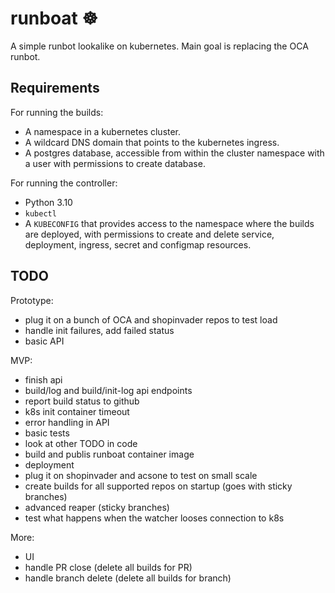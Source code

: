 # runboat ☸️

A simple runbot lookalike on kubernetes. Main goal is replacing the OCA runbot.

## Requirements

For running the builds:

- A namespace in a kubernetes cluster.
- A wildcard DNS domain that points to the kubernetes ingress.
- A postgres database, accessible from within the cluster namespace with a user with
  permissions to create database.

For running the controller:

- Python 3.10
- `kubectl`
- A `KUBECONFIG` that provides access to the namespace where the builds are deployed,
  with permissions to create and delete service, deployment, ingress, secret and
  configmap resources.

## TODO

Prototype:

- plug it on a bunch of OCA and shopinvader repos to test load
- handle init failures, add failed status
- basic API

MVP:

- finish api
- build/log and build/init-log api endpoints
- report build status to github
- k8s init container timeout
- error handling in API
- basic tests
- look at other TODO in code
- build and publis runboat container image
- deployment
- plug it on shopinvader and acsone to test on small scale
- create builds for all supported repos on startup (goes with sticky branches)
- advanced reaper (sticky branches)
- test what happens when the watcher looses connection to k8s

More:

- UI
- handle PR close (delete all builds for PR)
- handle branch delete (delete all builds for branch)
